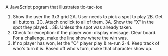 A JavaScript pogram that illustrates tic-tac-toe

1. Show the user the 3x3 grid
   2A. User needs to pick a spot to play
   2B. Get all buttons.
   2C. Attach onclick to all of them.
   3A. Show the "X" in the spot they played...
   3B. Unless the spot was already taken.
2. Check for exception: if the player won: display message. Clear board. For a challenge, make the line show where the win was.
3. If no player has won, let the "O" player play & re-run 2-4. Keep track of who's turn it is. Based off who's turn, make that character show up.
